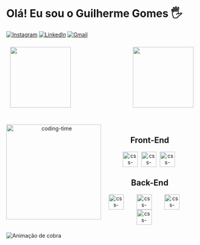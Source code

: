 # Olá! Eu sou o Guilherme Gomes 🖐️

<!-- 
[![Site](https://img.shields.io/website?label=GGAPROGRAMER.COM.BR&style=for-the-badge&url=https://www.ggaprogramer.com.br/)](https://www.ggaprogramer.com.br)
-->
[![Instagram](https://img.shields.io/badge/Instagram-E4405F?style=for-the-badge&logo=instagram&logoColor=white)](https://www.instagram.com/ggaprogramer/)
[![Linkedln](https://img.shields.io/badge/LinkedIn-0077B5?style=for-the-badge&logo=linkedin&logoColor=white)](https://www.linkedin.com/in/guilherme-andrade-34aa01180/)
[![Gmail](https://img.shields.io/badge/Gmail-D14836?style=for-the-badge&logo=gmail&logoColor=white)](guiorganization@gmail.com)
<!-- 
[![TikTok](https://img.shields.io/badge/TikTok-000000?style=for-the-badge&logo=tiktok&logoColor=white)]()
[![Youtube](https://img.shields.io/badge/YouTube-FF0000?style=for-the-badge&logo=youtube&logoColor=white)]()
-->

<div style="display: flex; flex-flow: row wrap; gap: 20px; justify-content: space-between">
  <img height="160em" style="margin: 10px" src="https://github-readme-stats-git-masterrstaa-rickstaa.vercel.app/api?username=Gui11452&show_icons=true&theme=radical"/>
  <img height="160em" style="margin: 10px; text-align: right" src="https://github-readme-stats-git-masterrstaa-rickstaa.vercel.app/api/top-langs/?username=Gui11452&layout=compact&langs_count=16&theme=great-gatsby"/>
</div>
<br>

<div  align="center" style="margin-bottom: 20px"> 
  <div style="display: inline_block"><br>
    <img align="left" height="250" alt="coding-time" src="https://gifs.eco.br/wp-content/uploads/2022/11/gifs-de-programador-29.gif">
    <h2 align="center"> Front-End </h2>
    <img align="center" height="40" width="40" style="margin-right: 5px" alt="css-icon" src="https://user-images.githubusercontent.com/101659943/212215945-abbec634-aa00-4d1e-b4f1-4f7d26a0ee95.png">
    <img align="center" height="40" width="40" style="margin-right: 5px" alt="css-icon" src="https://user-images.githubusercontent.com/101659943/212216059-73af6b91-f797-4d1c-9f6a-f51f57d7b10c.png">
    <img align="center" height="40"  width="40" style="margin-right: 5px" alt="css-icon" src="https://user-images.githubusercontent.com/101659943/212216166-80b4ea6f-64b7-4421-ad52-fe5fc64a1185.png">
    <h2 align="center"> Back-End </h2>
    <img align="center" height="40" width="40" style="margin-right: 30px" alt="css-icon" src="https://user-images.githubusercontent.com/101659943/212215818-83df71ac-af1d-4bb8-a733-562849a22a9a.png">
    <img align="center" height="40" width="40" style="margin-right: 30px"alt="css-icon" src="https://user-images.githubusercontent.com/101659943/212216338-8ac84416-54d2-41f4-8530-bc4a76f3164e.png">
    <img align="center" height="40" width="40" style="margin-right: 30px"alt="css-icon" src="https://user-images.githubusercontent.com/101659943/212216638-ca57ba77-d48c-45ff-995f-618fcdd61016.png">
    <img align="center" height="40" width="40" style="margin-right: 30px"alt="css-icon" src="https://user-images.githubusercontent.com/101659943/212216730-a5dda999-e2e0-4efc-9cf8-e3b40188abcb.png">
   </div>
   
</div>
  
![ Animação de cobra ](https://github.com/Gui11452/Gui11452/blob/output/github-contribution-grid-snake.svg)
